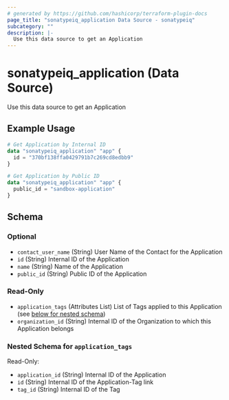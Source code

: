 ```yaml
---
# generated by https://github.com/hashicorp/terraform-plugin-docs
page_title: "sonatypeiq_application Data Source - sonatypeiq"
subcategory: ""
description: |-
  Use this data source to get an Application
---
```


# sonatypeiq_application (Data Source)

Use this data source to get an Application

## Example Usage

```terraform
# Get Application by Internal ID
data "sonatypeiq_application" "app" {
  id = "370bf138ffa0429791b7c269cd8edbb9"
}

# Get Application by Public ID
data "sonatypeiq_application" "app" {
  public_id = "sandbox-application"
}
```

<!-- schema generated by tfplugindocs -->
## Schema

### Optional

- `contact_user_name` (String) User Name of the Contact for the Application
- `id` (String) Internal ID of the Application
- `name` (String) Name of the Application
- `public_id` (String) Public ID of the Application

### Read-Only

- `application_tags` (Attributes List) List of Tags applied to this Application (see [below for nested schema](#nestedatt--application_tags))
- `organization_id` (String) Internal ID of the Organization to which this Application belongs

<a id="nestedatt--application_tags"></a>
### Nested Schema for `application_tags`

Read-Only:

- `application_id` (String) Internal ID of the Application
- `id` (String) Internal ID of the Application-Tag link
- `tag_id` (String) Internal ID of the Tag
